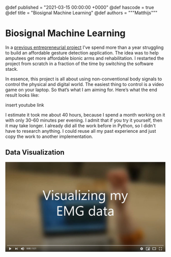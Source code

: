 @def published = "2021-03-15 00:00:00 +0000"
@def hascode = true
@def title = "Biosignal Machine Learning"
@def authors = """Matthijs"""

# Biosignal Machine Learning

In a [previous entrepreneurial project](https://medium.com/symbionic-project) I’ve spend more than a year struggling to build an affordable gesture detection application. The idea was to help amputees get more affordable bionic arms and rehabilitation. I restarted the project from scratch in a fraction of the time by switching the software stack.

In essence, this project is all about using non-conventional body signals to control the physical and digital world. The easiest thing to control is a video game on your laptop. So that’s what I am aiming for. Here’s what the end result looks like:

insert youtube link

I estimate it took me about 40 hours, because I spend a month working on it with only 30-60 minutes per evening. I admit that if you try it yourself, then it may take longer. I already did all the work before in Python, so I didn't have to research anything. I could reuse all my past experience and just copy the work to another implementation.

## Data Visualization

[![Live EMG data video](/img/EMGdataYoutube.jpg)](https://www.youtube.com/watch?v=L7NXYZ5EDdw)
